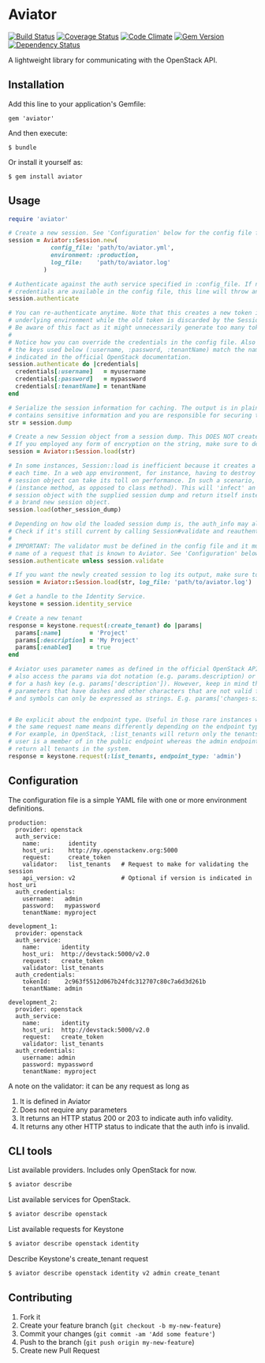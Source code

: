 # Aviator

[![Build Status](https://travis-ci.org/relaxdiego/aviator.png?branch=master)](https://travis-ci.org/relaxdiego/aviator)
[![Coverage Status](https://coveralls.io/repos/relaxdiego/aviator/badge.png?branch=master)](https://coveralls.io/r/relaxdiego/aviator?branch=master)
[![Code Climate](https://codeclimate.com/github/relaxdiego/aviator.png)](https://codeclimate.com/github/relaxdiego/aviator)
[![Gem Version](https://badge.fury.io/rb/aviator.png)](http://badge.fury.io/rb/aviator)
[![Dependency Status](https://gemnasium.com/relaxdiego/aviator.png)](https://gemnasium.com/relaxdiego/aviator)

A lightweight library for communicating with the OpenStack API.


## Installation

Add this line to your application's Gemfile:

    gem 'aviator'

And then execute:

    $ bundle

Or install it yourself as:

    $ gem install aviator

## Usage

```ruby
require 'aviator'

# Create a new session. See 'Configuration' below for the config file format.
session = Aviator::Session.new(
            config_file: 'path/to/aviator.yml',
            environment: :production,
            log_file:    'path/to/aviator.log'
          )

# Authenticate against the auth service specified in :config_file. If no 
# credentials are available in the config file, this line will throw an error.
session.authenticate

# You can re-authenticate anytime. Note that this creates a new token in the 
# underlying environment while the old token is discarded by the Session object.
# Be aware of this fact as it might unnecessarily generate too many tokens.
#
# Notice how you can override the credentials in the config file. Also note that
# the keys used below (:username, :password, :tenantName) match the name as 
# indicated in the official OpenStack documentation.
session.authenticate do |credentials|
  credentials[:username]   = myusername
  credentials[:password]   = mypassword
  credentials[:tenantName] = tenantName
end

# Serialize the session information for caching. The output is in plaintext JSON which
# contains sensitive information and you are responsible for securing this data.
str = session.dump

# Create a new Session object from a session dump. This DOES NOT create a new token. 
# If you employed any form of encryption on the string, make sure to decrypt it first!
session = Aviator::Session.load(str)

# In some instances, Session::load is inefficient because it creates a new session object
# each time. In a web app environment, for instance, having to destroy and recreate the
# session object can take its toll on performance. In such a scenario, use Session#load
# (instance method, as opposed to class method). This will 'infect' an already existing
# session object with the supplied session dump and return itself instead of creating
# a brand new session object.
session.load(other_session_dump)

# Depending on how old the loaded session dump is, the auth_info may already be expired. 
# Check if it's still current by calling Session#validate and reauthenticate as needed.
#
# IMPORTANT: The validator must be defined in the config file and it must refer to the
# name of a request that is known to Aviator. See 'Configuration' below for examples
session.authenticate unless session.validate

# If you want the newly created session to log its output, make sure to indicate it on load
session = Aviator::Session.load(str, log_file: 'path/to/aviator.log')

# Get a handle to the Identity Service.
keystone = session.identity_service

# Create a new tenant
response = keystone.request(:create_tenant) do |params|
  params[:name]        = 'Project'
  params[:description] = 'My Project'
  params[:enabled]     = true
end

# Aviator uses parameter names as defined in the official OpenStack API doc. You can 
# also access the params via dot notation (e.g. params.description) or by using a string
# for a hash key (e.g. params['description']). However, keep in mind that OpenStack
# parameters that have dashes and other characters that are not valid for method names
# and symbols can only be expressed as strings. E.g. params['changes-since']


# Be explicit about the endpoint type. Useful in those rare instances when
# the same request name means differently depending on the endpoint type.
# For example, in OpenStack, :list_tenants will return only the tenants the
# user is a member of in the public endpoint whereas the admin endpoint will
# return all tenants in the system.
response = keystone.request(:list_tenants, endpoint_type: 'admin')
```

## Configuration

The configuration file is a simple YAML file with one or more environment definitions.

```
production:
  provider: openstack
  auth_service:
    name:        identity
    host_uri:    http://my.openstackenv.org:5000
    request:     create_token
    validator:   list_tenants   # Request to make for validating the session
    api_version: v2             # Optional if version is indicated in host_uri
  auth_credentials:
    username:   admin
    password:   mypassword
    tenantName: myproject

development_1:
  provider: openstack
  auth_service:
    name:      identity
    host_uri:  http://devstack:5000/v2.0
    request:   create_token
    validator: list_tenants
  auth_credentials:
    tokenId:    2c963f5512d067b24fdc312707c80c7a6d3d261b
    tenantName: admin

development_2:
  provider: openstack
  auth_service:
    name:      identity
    host_uri:  http://devstack:5000/v2.0
    request:   create_token
    validator: list_tenants
  auth_credentials:
    username: admin
    password: mypassword
    tenantName: myproject
```

A note on the validator: it can be any request as long as

1. It is defined in Aviator
1. Does not require any parameters
1. It returns an HTTP status 200 or 203 to indicate auth info validity.
1. It returns any other HTTP status to indicate that the auth info is invalid.

## CLI tools

List available providers. Includes only OpenStack for now.

```bash
$ aviator describe
```

List available services for OpenStack.

```bash
$ aviator describe openstack
```

List available requests for Keystone

```bash
$ aviator describe openstack identity
```

Describe Keystone's create_tenant request

```bash
$ aviator describe openstack identity v2 admin create_tenant
```
  
## Contributing

1. Fork it
2. Create your feature branch (`git checkout -b my-new-feature`)
3. Commit your changes (`git commit -am 'Add some feature'`)
4. Push to the branch (`git push origin my-new-feature`)
5. Create new Pull Request
